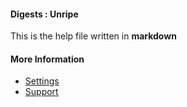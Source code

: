 #### Digests : Unripe

This is the help file written in **markdown**

#### More Information

- [Settings](/settings)
- [Support](/support)
